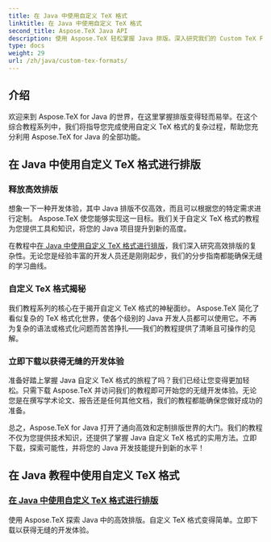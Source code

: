 ```yaml
---
title: 在 Java 中使用自定义 TeX 格式
linktitle: 在 Java 中使用自定义 TeX 格式
second_title: Aspose.TeX Java API
description: 使用 Aspose.TeX 轻松掌握 Java 排版。深入研究我们的 Custom TeX Formats 教程，以实现顺利的开发之旅。立即下载并提高您的 Java 技能！
type: docs
weight: 29
url: /zh/java/custom-tex-formats/
---
```

## 介绍

欢迎来到 Aspose.TeX for Java 的世界，在这里掌握排版变得轻而易举。在这个综合教程系列中，我们将指导您完成使用自定义 TeX 格式的复杂过程，帮助您充分利用 Aspose.TeX for Java 的全部功能。

## 在 Java 中使用自定义 TeX 格式进行排版

### 释放高效排版

想象一下一种开发体验，其中 Java 排版不仅高效，而且可以根据您的特定需求进行定制。 Aspose.TeX 使您能够实现这一目标。我们关于自定义 TeX 格式的教程为您提供工具和知识，将您的 Java 项目提升到新的高度。

在教程中[在 Java 中使用自定义 TeX 格式进行排版](./typesetting-custom-tex-formats/)，我们深入研究高效排版的复杂性。无论您是经验丰富的开发人员还是刚刚起步，我们的分步指南都能确保无缝的学习曲线。

### 自定义 TeX 格式揭秘

我们教程系列的核心在于揭开自定义 TeX 格式的神秘面纱。 Aspose.TeX 简化了看似复杂的 TeX 格式化世界，使各个级别的 Java 开发人员都可以使用它。不再为复杂的语法或格式化问题而苦苦挣扎——我们的教程提供了清晰且可操作的见解。

### 立即下载以获得无缝的开发体验

准备好踏上掌握 Java 自定义 TeX 格式的旅程了吗？我们已经让您变得更加轻松。只需下载 Aspose.TeX 并访问我们的教程即可开始您的无缝开发体验。无论您是在撰写学术论文、报告还是任何其他文档，我们的教程都能确保您做好成功的准备。

总之，Aspose.TeX for Java 打开了通向高效和定制排版世界的大门。我们的教程不仅为您提供技术知识，还提供了掌握 Java 自定义 TeX 格式的实用方法。立即下载，探索可能性，并将您的 Java 开发技能提升到新的水平！
## 在 Java 教程中使用自定义 TeX 格式
### [在 Java 中使用自定义 TeX 格式进行排版](./typesetting-custom-tex-formats/)
使用 Aspose.TeX 探索 Java 中的高效排版。自定义 TeX 格式变得简单。立即下载以获得无缝的开发体验。